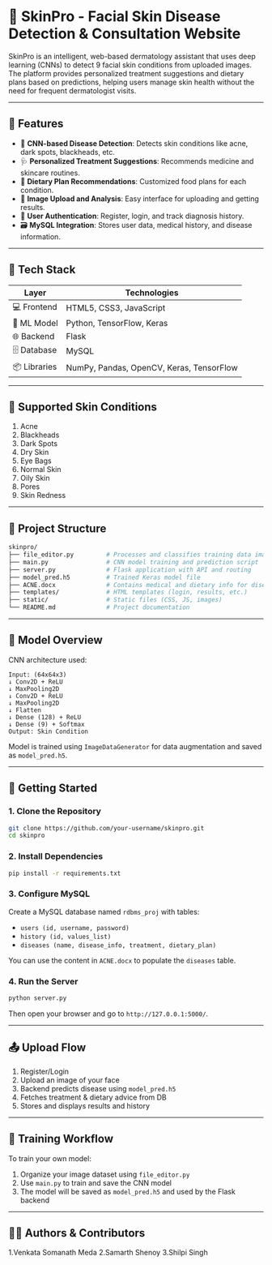 # 🧴 SkinPro - Facial Skin Disease Detection & Consultation Website

SkinPro is an intelligent, web-based dermatology assistant that uses deep learning (CNNs) to detect 9 facial skin conditions from uploaded images. The platform provides personalized treatment suggestions and dietary plans based on predictions, helping users manage skin health without the need for frequent dermatologist visits.

---

## 🌟 Features

- 🧠 **CNN-based Disease Detection**: Detects skin conditions like acne, dark spots, blackheads, etc.
- 🩺 **Personalized Treatment Suggestions**: Recommends medicine and skincare routines.
- 🥗 **Dietary Plan Recommendations**: Customized food plans for each condition.
- 📸 **Image Upload and Analysis**: Easy interface for uploading and getting results.
- 🧾 **User Authentication**: Register, login, and track diagnosis history.
- 🗃️ **MySQL Integration**: Stores user data, medical history, and disease information.

---

## 🔧 Tech Stack

| Layer | Technologies |
|-------|--------------|
| 💻 Frontend | HTML5, CSS3, JavaScript |
| 🧠 ML Model | Python, TensorFlow, Keras |
| 🌐 Backend | Flask |
| 🗄️ Database | MySQL |
| 📦 Libraries | NumPy, Pandas, OpenCV, Keras, TensorFlow |

---

## 🏥 Supported Skin Conditions

1. Acne  
2. Blackheads  
3. Dark Spots  
4. Dry Skin  
5. Eye Bags  
6. Normal Skin  
7. Oily Skin  
8. Pores  
9. Skin Redness  

---

## 📁 Project Structure

```bash
skinpro/
├── file_editor.py         # Processes and classifies training data images
├── main.py                # CNN model training and prediction script
├── server.py              # Flask application with API and routing
├── model_pred.h5          # Trained Keras model file
├── ACNE.docx              # Contains medical and dietary info for diseases
├── templates/             # HTML templates (login, results, etc.)
├── static/                # Static files (CSS, JS, images)
└── README.md              # Project documentation
````

---

## 🧪 Model Overview

CNN architecture used:

```text
Input: (64x64x3)
↓ Conv2D + ReLU
↓ MaxPooling2D
↓ Conv2D + ReLU
↓ MaxPooling2D
↓ Flatten
↓ Dense (128) + ReLU
↓ Dense (9) + Softmax
Output: Skin Condition
```

Model is trained using `ImageDataGenerator` for data augmentation and saved as `model_pred.h5`.

---

## 🚀 Getting Started

### 1. Clone the Repository

```bash
git clone https://github.com/your-username/skinpro.git
cd skinpro
```

### 2. Install Dependencies

```bash
pip install -r requirements.txt
```

### 3. Configure MySQL

Create a MySQL database named `rdbms_proj` with tables:

* `users (id, username, password)`
* `history (id, values_list)`
* `diseases (name, disease_info, treatment, dietary_plan)`

You can use the content in `ACNE.docx` to populate the `diseases` table.

### 4. Run the Server

```bash
python server.py
```

Then open your browser and go to `http://127.0.0.1:5000/`.

---

## 📤 Upload Flow

1. Register/Login
2. Upload an image of your face
3. Backend predicts disease using `model_pred.h5`
4. Fetches treatment & dietary advice from DB
5. Stores and displays results and history

---

## 🧠 Training Workflow

To train your own model:

1. Organize your image dataset using `file_editor.py`
2. Use `main.py` to train and save the CNN model
3. The model will be saved as `model_pred.h5` and used by the Flask backend

---
## 🙋‍♀️ Authors & Contributors 

1.Venkata Somanath Meda
2.Samarth Shenoy
3.Shilpi Singh 

